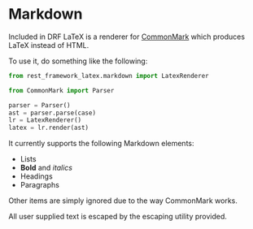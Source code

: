 # Markdown

Included in DRF LaTeX is a renderer for [CommonMark] which
produces LaTeX instead of HTML.

To use it, do something like the following:

```python
from rest_framework_latex.markdown import LatexRenderer

from CommonMark import Parser

parser = Parser()
ast = parser.parse(case)
lr = LatexRenderer()
latex = lr.render(ast)
```

It currently supports the following Markdown elements:

* Lists
* **Bold** and _italics_
* Headings
* Paragraphs

Other items are simply ignored due to the way CommonMark works.

All user supplied text is escaped by the escaping utility provided.

[CommonMark]: https://github.com/rtfd/CommonMark-py
